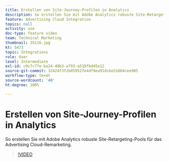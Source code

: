 ```yaml
---
title: Erstellen von Site-Journey-Profilen in Analytics
description: So erstellen Sie mit Adobe Analytics robuste Site-Retargeting-Pools für das Advertising Cloud-Remarketing.
feature: Advertising Cloud Integration
topics: null
activity: use
doc-type: feature video
team: Technical Marketing
thumbnail: 35116.jpg
kt: 5473
topic: Integrations
role: User
level: Intermediate
exl-id: c0c7c77e-ba24-48b3-a793-a519fbd45e12
source-git-commit: 32424f3f2b05952fe4df9ea91dcbe51684cee905
workflow-type: tm+mt
source-wordcount: '40'
ht-degree: 100%

---
```


# Erstellen von Site-Journey-Profilen in Analytics

So erstellen Sie mit Adobe Analytics robuste Site-Retargeting-Pools für das Advertising Cloud-Remarketing.

>[!VIDEO](https://video.tv.adobe.com/v/35116/?quality=12&learn=on)
